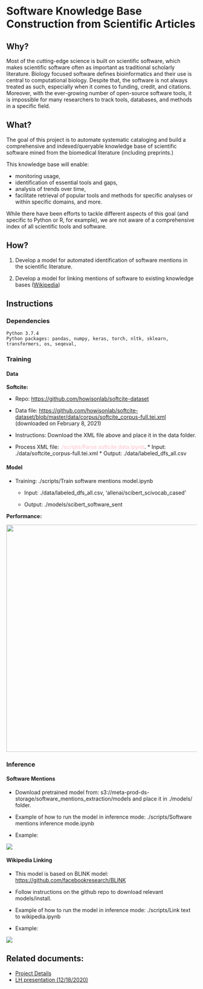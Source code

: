 # Software Knowledge Base Construction from Scientific Articles

## Why?

Most of the cutting-edge science is built on scientific software, which makes scientific software often as important as traditional scholarly literature. Biology focused software defines bioinformatics and their use is central to computational biology. Despite that, the software is not always treated as such, especially when it comes to funding, credit, and citations. 
Moreover, with the ever-growing number of open-source software tools, it is impossible for many researchers to track tools, databases, and methods in a specific field. 

## What? 

The goal of this project is to automate systematic cataloging and build a comprehensive and indexed/queryable knowledge base of scientific software mined from the biomedical literature (including preprints.) 

This knowledge base will enable:
*  monitoring usage, 
*  identification of essential tools and gaps, 
*  analysis of trends over time,
*  facilitate retrieval of popular tools and methods for specific analyses or within specific domains, and more. 

While there have been efforts to tackle different aspects of this goal (and specific to Python or R, for example), we are not aware of a comprehensive index of all scientific tools and software. 

## How? 

1. Develop a model for automated identification of software mentions in the scientific literature.

2. Develop a model for linking mentions of software to existing knowledge bases ([Wikipedia](https://en.wikipedia.org/wiki/Main_Page))


## Instructions

### Dependencies
    Python 3.7.4
    Python packages: pandas, numpy, keras, torch, nltk, sklearn, transformers, os, seqeval, 

### Training
#### Data

  __Softcite:__ 
  
  * Repo: https://github.com/howisonlab/softcite-dataset
	
  * Data file: https://github.com/howisonlab/softcite-dataset/blob/master/data/corpus/softcite_corpus-full.tei.xml (downloaded on February 8, 2021)
        
  * Instructions: Download the XML file above and place it in the data folder. 
        
  * Process XML file: <span style="color:pink">./scripts/Parse softcite data.ipynb</span>.
          * Input: ./data/softcite_corpus-full.tei.xml
    	  * Output: ./data/labeled_dfs_all.csv

#### Model

  * Training: ./scripts/Train software mentions model.ipynb 
  
	  * Input: ./data/labeled_dfs_all.csv, ‘allenai/scibert_scivocab_cased’

	  * Output: ./models/scibert_software_sent 
  
  __Performance:__
 
  <img src="https://github.com/chanzuckerberg/cord19-software-mentions/blob/main/img/img1.png" width="600">
	
### Inference 

#### Software Mentions
    
  * Download pretrained model from: s3://meta-prod-ds-storage/software_mentions_extraction/models and place it in ./models/ folder. 
  
  * Example of how to run the model in inference mode: ./scripts/Software mentions inference mode.ipynb
  
  * Example: 
  
  ![](https://github.com/chanzuckerberg/cord19-software-mentions/blob/main/img/img2.png?raw=true)

#### Wikipedia Linking 

  * This model is based on BLINK model: https://github.com/facebookresearch/BLINK 
  
  * Follow instructions on the github repo to download relevant models/install. 

  * Example of how to run the model in inference mode: ./scripts/Link text to wikipedia.ipynb
	
  * Example: 
        
  ![](https://github.com/chanzuckerberg/cord19-software-mentions/blob/main/img/img3.png?raw=true)

## Related documents: 

* [Project Details](https://docs.google.com/document/d/1BwFHpvispYfniaQR-xx00VpP0EdYxXnkWp-cldWYDr4/edit)
* [LH presentation (12/18/2020)](https://drive.google.com/file/d/1Be85kFXwtCnXf2iajZAz_aN0ldN9HhdG/view)


